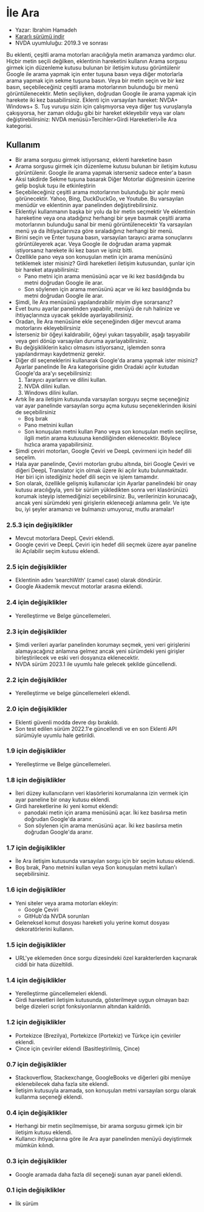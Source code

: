 # İle Ara #

*	Yazar: Ibrahim Hamadeh
*	[Kararlı sürümü indir][1]
*	NVDA uyumluluğu: 2019.3 ve sonrası

Bu eklenti, çeşitli arama motorları aracılığıyla metin aramanıza yardımcı olur.
Hiçbir metin seçili değilken, eklentinin hareketini kullanın
Arama sorgusu girmek için düzenleme kutusu bulunan bir iletişim kutusu görüntülenir
Google ile arama yapmak için enter tuşuna basın veya diğer motorlarla arama yapmak için sekme tuşuna basın.
Veya
bir metin seçin ve bir kez basın, seçebileceğiniz çeşitli arama motorlarının bulunduğu bir menü görüntülenecektir.
Metin seçiliyken, doğrudan Google ile arama yapmak için harekete iki kez basabilirsiniz.
Eklenti için varsayılan hareket: NVDA+ Windows+ S.
Tuş vuruşu sizin için çalışmıyorsa veya diğer tuş vuruşlarıyla çakışıyorsa,
her zaman olduğu gibi bir hareket ekleyebilir veya var olanı değiştirebilirsiniz:
NVDA menüsü>Tercihler>Girdi Hareketleri>İle Ara kategorisi.

## Kullanım ##

*	Bir arama sorgusu girmek istiyorsanız, eklenti hareketine basın
*	Arama sorgusu girmek için düzenleme kutusu bulunan bir iletişim kutusu görüntülenir.
Google ile arama yapmak isterseniz sadece enter'a basın
*	Aksi takdirde Sekme tuşuna basarak Diğer Motorlar düğmesinin üzerine gelip boşluk tuşu ile etkinleştirin
*	Seçebileceğiniz çeşitli arama motorlarının bulunduğu bir açılır menü görünecektir.
Yahoo, Bing, DuckDuckGo, ve Youtube.
Bu varsayılan menüdür ve eklentinin ayar panelinden değiştirebilirsiniz.
*	Eklentiyi kullanmanın başka bir yolu da bir metin seçmektir
Ve eklentinin hareketine veya ona atadığınız herhangi bir şeye basmak
çeşitli arama motorlarının bulunduğu sanal bir menü görüntülenecektir
Ya varsayılan menü ya da ihtiyaçlarınıza göre sıraladığınız herhangi bir menü.
*	Birini seçin ve Enter tuşuna basın, varsayılan tarayıcı arama sonuçlarını görüntüleyerek açar.
Veya Google ile doğrudan arama yapmak istiyorsanız
harekete iki kez basın ve işiniz bitti.
*	Özellikle pano veya son konuşulan metin için arama menüsünü tetiklemek ister misiniz?
Girdi hareketleri iletişim kutusundan, şunlar için bir hareket atayabilirsiniz:
	*	Pano metni için arama menüsünü açar ve iki kez basıldığında bu metni doğrudan Google ile arar.
	*	Son söylenen için arama menüsünü açar ve iki kez basıldığında bu metni doğrudan Google ile arar.
*	Şimdi, İle Ara menüsünü yapılandırabilir miyim diye sorarsanız?
*	Evet bunu ayarlar panelinden yapabilir, menüyü de ruh halinize ve ihtiyaçlarınıza uyacak şekilde ayarlayabilirsiniz.
*	Oradan, İle Ara menüsüne ekle seçeneğinden diğer mevcut arama motorlarını ekleyebilirsiniz
*	İsterseniz bir öğeyi kaldırabilir, öğeyi yukarı taşıyabilir, aşağı taşıyabilir veya geri dönüp varsayılan duruma ayarlayabilirsiniz.
*	Bu değişikliklerin kalıcı olmasını istiyorsanız, işlemden sonra yapılandırmayı kaydetmeniz gerekir.
*	Diğer dil seçeneklerini kullanarak Google'da arama yapmak ister misiniz?
Ayarlar panelinde İle Ara kategorisine gidin
Oradaki açılır kutudan Google'da ara'yı seçebilirsiniz:
	1.	Tarayıcı ayarlarını ve dilini kullan.
	2.	NVDA dilini kullan.
	3.	Windows dilini kullan.
*	Artık İle ara iletişim kutusunda varsayılan sorguyu seçme seçeneğiniz var
ayar panelinde varsayılan sorgu açma kutusu seçeneklerinden ikisini de seçebilirsiniz
	*	Boş bırak
	*	Pano metnini kullan
	*	Son konuşulan metni kullan
Pano veya son konuşulan metin seçilirse, ilgili metin arama kutusuna kendiliğinden eklenecektir. Böylece hızlıca arama yapabilirsiniz.
*	Şimdi çeviri motorları, Google Çeviri ve DeepL çevirmeni için hedef dili seçelim.
*	Hala ayar panelinde, Çeviri motorları grubu altında, biri Google Çeviri ve diğeri DeepL Translator için olmak üzere iki açılır kutu bulunmaktadır. Her biri için istediğiniz hedef dili seçin ve işlem tamamdır.
*	Son olarak, özellikle gelişmiş kullanıcılar için
Ayarlar panelindeki bir onay kutusu aracılığıyla, yeni bir sürüm yükledikten sonra veri klasörünüzü korumak isteyip istemediğinizi seçebilirsiniz.
Bu, verilerinizin korunacağı, ancak yeni sürümdeki yeni girişlerin ekleneceği anlamına gelir.
Ve işte bu, iyi şeyler aramanızı ve bulmanızı umuyoruz, mutlu aramalar!

### 2.5.3 için değişiklikler ###

*	Mevcut motorlara DeepL Çeviri eklendi.
*	Google çeviri ve DeepL Çeviri için hedef dili seçmek üzere ayar paneline iki Açılabilir seçim kutusu eklendi.

### 2.5 için değişiklikler ###

*	Eklentinin adını ‘searchWith’ (camel case) olarak döndürür.
*	Google Akademik mevcut motorlar arasına eklendi.

### 2.4 için değişiklikler ###

*	Yerelleştirme ve Belge güncellemeleri.

### 2.3 için değişiklikler ###

*	Şimdi verileri ayarlar panelinden korumayı seçmek, yeni veri girişlerini alamayacağınız anlamına gelmez
ancak yeni sürümdeki yeni girişler birleştirilecek ve eski veri dosyanıza eklenecektir.
*	NVDA sürüm 2023.1 ile uyumlu hale gelecek şekilde güncellendi.

### 2.2 için değişiklikler ###

*	Yerelleştirme ve belge güncellemeleri eklendi.

### 2.0 için değişiklikler ###

*	Eklenti güvenli modda devre dışı bırakıldı.
*	Son test edilen sürüm 2022.1'e güncellendi ve en son Eklenti API sürümüyle uyumlu hale getirildi.

### 1.9 için değişiklikler ###

*	Yerelleştirme ve Belge güncellemeleri.

### 1.8 için değişiklikler ###

*	İleri düzey kullanıcıların veri klasörlerini korumalarına izin vermek için ayar paneline bir onay kutusu eklendi.
*	Girdi hareketlerine iki yeni komut eklendi:
	*	panodaki metin için arama menüsünü açar. İki kez basılırsa metin doğrudan Google'da aranır.
	*	Son söylenen için arama menüsünü açar. İki kez basılırsa metin doğrudan Google'da aranır.

### 1.7 için değişiklikler ###

*	İle Ara iletişim kutusunda varsayılan sorgu için bir seçim kutusu eklendi.
*	Boş bırak, Pano metnini kullan veya Son konuşulan metni kullan'ı seçebilirsiniz.

### 1.6 için değişiklikler ###

*	Yeni siteler veya arama motorları ekleyin:
	*	Google Çeviri
	*	GitHub'da NVDA sorunları
*	Geleneksel komut dosyası hareketi yolu yerine komut dosyası dekoratörlerini kullanın.

### 1.5 için değişiklikler ###

*	URL'ye eklemeden önce sorgu dizesindeki özel karakterlerden kaçınarak ciddi bir hata düzeltildi.

### 1.4 için değişiklikler ###

*	Yerelleştirme güncellemeleri eklendi.
*	Girdi hareketleri iletişim kutusunda, gösterilmeye uygun olmayan bazı belge dizeleri script fonksiyonlarının altından kaldırıldı.

### 1.2 için değişiklikler ###

*	Portekizce (Brezilya), Portekizce (Portekiz) ve Türkçe için çeviriler eklendi.
*	Çince için çeviriler eklendi (Basitleştirilmiş, Çince)

### 0.7 için değişiklikler ###

*	Stackoverflow, Stackexchange, GoogleBooks ve diğerleri gibi menüye eklenebilecek daha fazla site eklendi.
*	İletişim kutusuyla aramada, son konuşulan metni varsayılan sorgu olarak kullanma seçeneği eklendi.

### 0.4 için değişiklikler ###

*	Herhangi bir metin seçilmemişse, bir arama sorgusu girmek için bir iletişim kutusu eklendi.
*	Kullanıcı ihtiyaçlarına göre ile Ara ayar panelinden menüyü deyiştirmek mümkün kılındı.

### 0.3 için değişiklikler ###

*	Google aramada daha fazla dil seçeneği sunan ayar paneli eklendi.

### 0.1 için değişiklikler ###

*	İlk sürüm

[1]: https://github.com/ibrahim-s/searchWith/releases/download/2.5.3/searchWith-2.5.3.nvda-addon
